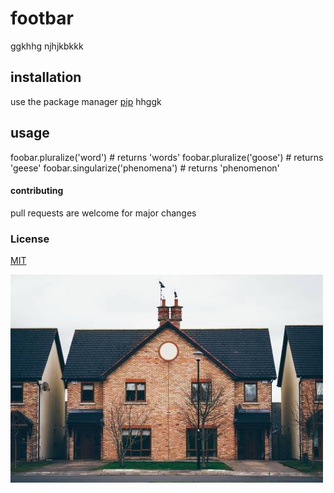 # footbar
ggkhhg njhjkbkkk
## installation
use the package manager [pip](http://a.com) hhggk
## usage

foobar.pluralize('word') # returns 'words'
foobar.pluralize('goose') # returns 'geese'
foobar.singularize('phenomena') # returns 'phenomenon'

#### contributing
pull requests  are welcome for major changes
### License
[MIT](http://a.com)

![alt](0.jpg)



